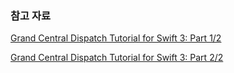 ### 참고 자료

[Grand Central Dispatch Tutorial for Swift 3: Part 1/2](https://www.raywenderlich.com/148513/grand-central-dispatch-tutorial-swift-3-part-1)

[Grand Central Dispatch Tutorial for Swift 3: Part 2/2](https://www.raywenderlich.com/148515/grand-central-dispatch-tutorial-swift-3-part-2)